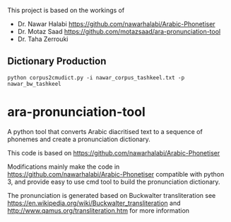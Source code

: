 
This project is based on the workings of 
* Dr. Nawar Halabi https://github.com/nawarhalabi/Arabic-Phonetiser
* Dr. Motaz Saad https://github.com/motazsaad/ara-pronunciation-tool
* Dr. Taha Zerrouki


## Dictionary Production

```
python corpus2cmudict.py -i nawar_corpus_tashkeel.txt -p nawar_bw_tashkeel
```
# ara-pronunciation-tool

A python tool that converts Arabic diacritised text to a sequence of phonemes and create a pronunciation dictionary. 

This code  is based on https://github.com/nawarhalabi/Arabic-Phonetiser

Modifications mainly make the code in https://github.com/nawarhalabi/Arabic-Phonetiser compatible with python 3, and provide easy to use cmd tool to build the pronunciation dictionary. 

The pronunciation is generated based on Buckwalter transliteration
see https://en.wikipedia.org/wiki/Buckwalter_transliteration and http://www.qamus.org/transliteration.htm for more information 




